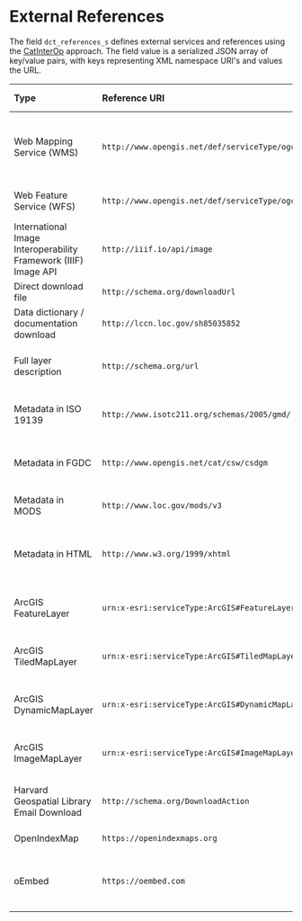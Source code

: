 # External References

The field `dct_references_s` defines external services and references using the [CatInterOp](https://github.com/OSGeo/Cat-Interop) approach. The field value is a serialized JSON array of key/value pairs, with keys representing XML namespace URI's and values the URL.

Type | Reference URI | Enables in GeoBlacklight
|:---- |:------------- |:------------------------|
Web Mapping Service (WMS) | `http://www.opengis.net/def/serviceType/ogc/wms` | Layer preview, layer preview feature inspection, downloads (vector: KMZ, raster: GeoTIFF)|
Web Feature Service (WFS) | `http://www.opengis.net/def/serviceType/ogc/wfs` | Vector downloads in GeoJSON and Shapefile|
International Image Interoperability Framework (IIIF) Image API | `http://iiif.io/api/image` | Image viewer using [Leaflet-IIIF](https://github.com/mejackreed/Leaflet-IIIF)|
Direct download file | `http://schema.org/downloadUrl` | Direct file download feature|
Data dictionary / documentation download | `http://lccn.loc.gov/sh85035852` | Direct documentation download link|
Full layer description | `http://schema.org/url` | Further descriptive information about layer|
Metadata in ISO 19139 | `http://www.isotc211.org/schemas/2005/gmd/` | Structured metadata in ISO standard expressed as XML|
Metadata in FGDC | `http://www.opengis.net/cat/csw/csdgm` | Structured metadata in FGDC standard expressed as XML|
Metadata in MODS | `http://www.loc.gov/mods/v3` | Structured metadata in MODS format|
Metadata in HTML | `http://www.w3.org/1999/xhtml` | Structured metadata in any standard expressed as HTML|
ArcGIS FeatureLayer | `urn:x-esri:serviceType:ArcGIS#FeatureLayer` | Previewing of ArcGIS FeatureLayer Service|
ArcGIS TiledMapLayer | `urn:x-esri:serviceType:ArcGIS#TiledMapLayer` | Previewing of ArcGIS TiledMapLayer Service|
ArcGIS DynamicMapLayer | `urn:x-esri:serviceType:ArcGIS#DynamicMapLayer` | Previewing of ArcGIS DynamicMapLayer Service|
ArcGIS ImageMapLayer | `urn:x-esri:serviceType:ArcGIS#ImageMapLayer` | Previewing of ArcGIS ImageMapLayer Service|
Harvard Geospatial Library Email Download | `http://schema.org/DownloadAction` | Retrieve a file via email from the Harvard Geospatial Library|
OpenIndexMap | `https://openindexmaps.org` | Provide an index map preview|
oEmbed | `https://oembed.com` | Provide an object that is embeddable through an oEmbed service

